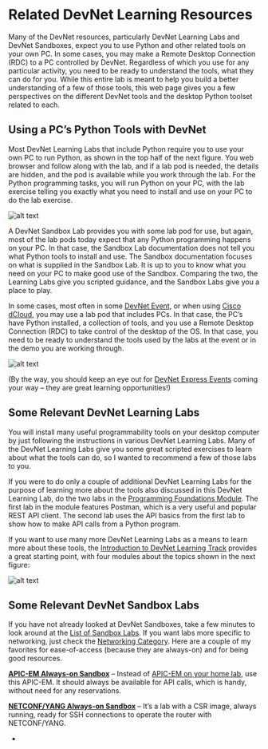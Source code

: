 # Related DevNet Learning Resources

Many of the DevNet resources, particularly DevNet Learning Labs and DevNet Sandboxes, expect you to use Python and other related tools on your own PC. In some cases, you may make a Remote Desktop Connection (RDC) to a PC controlled by DevNet. Regardless of which you use for any particular activity, you need to be ready to understand the tools, what they can do for you. While this entire lab is meant to help you build a better understanding of a few of those tools, this web page gives you a few perspectives on the different DevNet tools and the desktop Python toolset related to each.

## Using a PC’s Python Tools with DevNet

Most DevNet Learning Labs that include Python require you to use your own PC to run Python, as shown in the top half of the next figure. You web browser and follow along with the lab, and if a lab pod is needed, the details are hidden, and the pod is available while you work through the lab. For the Python programming tasks, you will run Python on your PC, with the lab exercise telling you exactly what you need to install and use on your PC to do the lab exercise.

![alt text](/posts/files/02-postman-03-home-lab-postman-etc/assets/images/desktop-3-03.png)

A DevNet Sandbox Lab provides you with some lab pod for use, but again, most of the lab pods today expect that any Python programming happens on your PC. In that case, the Sandbox Lab documentation does not tell you what Python tools to install and use. The Sandbox documentation focuses on what is supplied in the Sandbox Lab. It is up to you to know what you need on your PC to make good use of the Sandbox. Comparing the two, the Learning Labs give you scripted guidance, and the Sandbox Labs give you a place to play.

In some cases, most often in some [DevNet Event](http://devnetevents.cisco.com/), or when using [Cisco dCloud](http://dcloud.cisco.com/), you may use a lab pod that includes PCs. In that case, the PC’s have Python installed, a collection of tools, and you use a Remote Desktop Connection (RDC) to take control of the desktop of the OS. In that case, you need to be ready to understand the tools used by the labs at the event or in the demo you are working through.

![alt text](/posts/files/02-postman-03-home-lab-postman-etc/assets/images/desktop-3-04.png)

(By the way, you should keep an eye out for [DevNet Express Events](http://devnetevents.cisco.com/) coming your way – they are great learning opportunities!)

## Some Relevant DevNet Learning Labs

You will install many useful programmability tools on your desktop computer by just following the instructions in various DevNet Learning Labs. Many of the DevNet Learning Labs give you some great scripted exercises to learn about what the tools can do, so I wanted to recommend a few of those labs to you.

If you were to do only a couple of additional DevNet Learning Labs for the purpose of learning more about the tools also discussed in this DevNet Learning Lab, do the two labs in the [Programming Foundations Module](https://learninglabs.cisco.com/modules/programming-found). The first lab in the module features Postman, which is a very useful and popular REST API client. The second lab uses the API basics from the first lab to show how to make API calls from a Python program.

If you want to use many more DevNet Learning Labs as a means to learn more about these tools, the [Introduction to DevNet Learning Track](https://learninglabs.cisco.com/tracks/devnet-beginner) provides a great starting point, with four modules about the topics shown in the next figure:

![alt text](/posts/files/02-postman-03-home-lab-postman-etc/assets/images/Desktop-3-05.png)

## Some Relevant DevNet Sandbox Labs

If you have not already looked at DevNet Sandboxes, take a few minutes to look around at the [List of Sandbox Labs](https://devnetsandbox.cisco.com/RM/Topology). If you want labs more specific to networking, just check the [Networking Category](https://devnetsandbox.cisco.com/RM/Topology?c=14ec7ccf-2988-474e-a135-1e90b9bc6caf). Here are a couple of my favorites for ease-of-access (because they are always-on) and for being good resources.

[**APIC-EM Always-on Sandbox**](https://devnetsandbox.cisco.com/RM/Diagram/Index/2e0f9525-5f46-4f46-973e-0f0c1bf934fa?diagramType=Topology) – Instead of [APIC-EM on your home lab](https://learninglabs.cisco.com/modules/home-lab-network), use this APIC-EM. It should always be available for API calls, which is handy, without need for any reservations.

[**NETCONF/YANG Always-on Sandbox**](https://devnetsandbox.cisco.com/RM/Diagram/Index/27d9747a-db48-4565-8d44-df318fce37ad?diagramType=Topology) – It’s a lab with a CSR image, always running, ready for SSH connections to operate the router with NETCONF/YANG.


-
